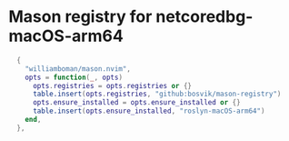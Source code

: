 # Mason registry for netcoredbg-macOS-arm64

```lua
  {
    "williamboman/mason.nvim",
    opts = function(_, opts)
      opts.registries = opts.registries or {}
      table.insert(opts.registries, "github:bosvik/mason-registry")
      opts.ensure_installed = opts.ensure_installed or {}
      table.insert(opts.ensure_installed, "roslyn-macOS-arm64")
    end,
  },
```
